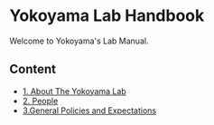 

# Yokoyama Lab Handbook

Welcome to Yokoyama's Lab Manual. 

## Content
- [1. About The Yokoyama Lab](I_About_The_Yokoyama_Lab.md)
- [2. People](II_People.md)
- [3.General Policies and Expectations](III_General_Policies_and_Expectations.md)
